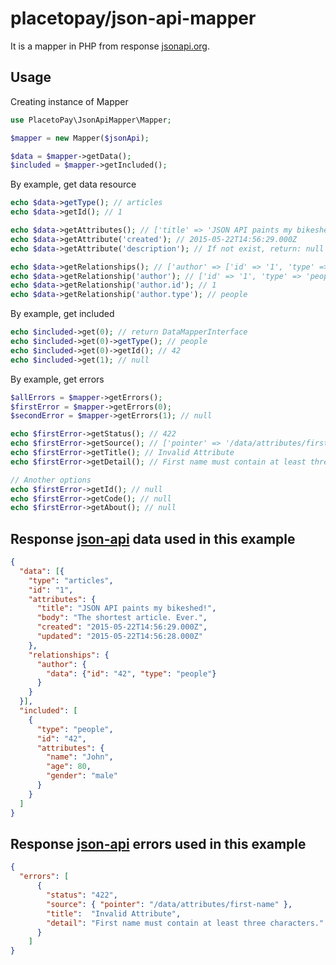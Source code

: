 # placetopay/json-api-mapper

It is a mapper in PHP from response [jsonapi.org](http://jsonapi.org).

## Usage

Creating instance of Mapper

```php
use PlacetoPay\JsonApiMapper\Mapper;

$mapper = new Mapper($jsonApi);

$data = $mapper->getData();
$included = $mapper->getIncluded(); 
```

By example, get data resource

```php
echo $data->getType(); // articles
echo $data->getId(); // 1

echo $data->getAttributes(); // ['title' => 'JSON API paints my bikeshed!', 'body' => '...']
echo $data->getAttribute('created'); // 2015-05-22T14:56:29.000Z
echo $data->getAttribute('description'); // If not exist, return: null

echo $data->getRelationships(); // ['author' => ['id' => '1', 'type' => 'people']]
echo $data->getRelationship('author'); // ['id' => '1', 'type' => 'people']
echo $data->getRelationship('author.id'); // 1
echo $data->getRelationship('author.type'); // people
```

By example, get included

```php
echo $included->get(0); // return DataMapperInterface
echo $included->get(0)->getType(); // people
echo $included->get(0)->getId(); // 42
echo $included->get(1); // null
```

By example, get errors

```php
$allErrors = $mapper->getErrors();
$firstError = $mapper->getErrors(0);
$secondError = $mapper->getErrors(1); // null

echo $firstError->getStatus(); // 422
echo $firstError->getSource(); // ['pointer' => '/data/attributes/first-name']
echo $firstError->getTitle(); // Invalid Attribute
echo $firstError->getDetail(); // First name must contain at least three characters.

// Another options
echo $firstError->getId(); // null
echo $firstError->getCode(); // null
echo $firstError->getAbout(); // null
```

## Response [json-api](http://jsonapi.org/examples/#sparse-fieldsets) data used in this example

```json
{
  "data": [{
    "type": "articles",
    "id": "1",
    "attributes": {
      "title": "JSON API paints my bikeshed!",
      "body": "The shortest article. Ever.",
      "created": "2015-05-22T14:56:29.000Z",
      "updated": "2015-05-22T14:56:28.000Z"
    },
    "relationships": {
      "author": {
        "data": {"id": "42", "type": "people"}
      }
    }
  }],
  "included": [
    {
      "type": "people",
      "id": "42",
      "attributes": {
        "name": "John",
        "age": 80,
        "gender": "male"
      }
    }
  ]
}
```

## Response [json-api](http://jsonapi.org/examples/#sparse-fieldsets) errors used in this example

```json
{
  "errors": [
      {
        "status": "422",
        "source": { "pointer": "/data/attributes/first-name" },
        "title":  "Invalid Attribute",
        "detail": "First name must contain at least three characters."
      }
    ]
}
```
